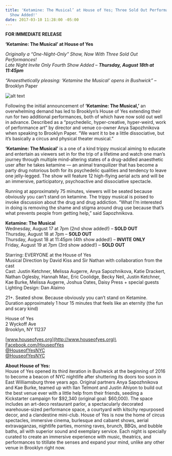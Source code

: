 ```yaml
---
title: 'Ketamine: The Musical’ at House of Yes; Three Sold Out Performances, Fourth
  Show Added!'
date: 2017-03-10 11:28:00 -05:00
---
```


**FOR IMMEDIATE RELEASE**

**‘Ketamine: The Musical’ at House of Yes**

*Originally a “One-Night-Only” Show, Now With Three Sold Out Performances!\
Late Night Invite Only Fourth Show Added – **Thursday, August 18th at 11:45pm***

*“Anaesthetically pleasing: ‘Ketamine the Musical’ opens in Bushwick”* – Brooklyn Paper

![alt text](https://siteleaf-cdn.s3.amazonaws.com/58c18fb281da9b4d039f4046/assets/58c2d4cc6d088b4160357b32.jpg "Ketamine")

Following the initial announcement of **‘Ketamine: The Musical,’** an overwhelming demand has led to Brooklyn’s House of Yes extending their run for two additional performances, both of which have now sold out well in advance. Described as a “psychedelic, hyper-creative, hyper-weird, work of performance art” by director and venue co-owner Anya Sapozhnikova when speaking to Brooklyn Paper.  “We want it to be a little dissociative, but it’s basically a circus and physical theater musical.”

**‘Ketamine: The Musical’**  is a one of a kind trippy musical aiming to educate and entertain as viewers set in for the trip of a lifetime and watch one man’s journey through multiple mind-altering states of a drug-addled anaesthetic user after he takes ketamine — an animal tranquilizer that has become a party drug notorious both for its psychedelic qualities and tendency to leave one jelly-legged. The show will feature 12 high-flying aerial acts and will be an immersive, participatory, psychoactive and dissociative spectacle.

Running at approximately 75 minutes, viewers will be seated because obviously you can’t stand on ketamine. The trippy musical is poised to invoke discussion about the drug and drug addiction. “What I’m interested in doing is removing the shame and stigma around drug use because that’s what prevents people from getting help,” said Sapozhnikova.

**Ketamine: The Musical**\
Wednesday, August 17 at 7pm (2nd show added!) – **SOLD OUT**\
Thursday, August 18  at 7pm – **SOLD OUT**\
Thursday, August 18  at 11:45pm (4th show added!) – **INVITE ONLY**\
Friday, August 19 at 7pm (3rd show added!)  – **SOLD OUT**

Starring:  EVERYONE at the House of Yes\
Musical Direction by David Kiss and Sir Nathan with collaboration from the cast\
Cast: Justin Ketchner, Melissa Augerre, Anya Sapozhnikova, Katie Drackert, Nathan Oglesby, Hannah Mac, Eric Coolidge, Becky Neil, Justin Ketchner, Kae Burke, Melissa Augerre, Joshua Oates,  Daisy Press \+ special guests\
Lighting Design: Dan Alaimo

21\+. Seated show. Because obviously you can’t stand on Ketamine.\
Duration approximately 1 hour 15 minutes that feels like an eternity (the fun and scary kind)

House of Yes\
2 Wyckoff Ave\
Brooklyn, NY 11237

[www.houseofyes.org](http://www.houseofyes.org)\
[Facebook.com/HouseofYes](http://Facebook.com/HouseofYes)\
[@HouseofYesNYC](http://twitter.com/houseofyesnyc)\
[@HouseofYesNYC](http://instagram.com/houseofyesnyc)

**About House of Yes:**\
House of Yes opened its third iteration in Bushwick at the beginning of 2016 to become a beacon of NYC nightlife after shuttering its doors too soon in East Williamsburg three years ago. Original partners Anya Sapozhnikova and Kae Burke, teamed up with Ilan Telmont and Justin Ahiyon to build out the best venue ever with a little help from their friends, seeding a Kickstarter campaign for $92,340 (original goal: $60,000). The space includes an art-deco restaurant parlor, a spectacularly decorated warehouse-sized performance space, a courtyard with kitschy repurposed decor, and a clandestine mini-club. House of Yes is now the home of circus spectacles, immersive cinema, burlesque and cabaret shows, aerial extravaganzas, nightlife parties, morning raves, brunch, BBQs, and bubble baths, all with superior sound and exemplary service. Each night is specially curated to create an immersive experience with music, theatrics, and performances to titillate the senses and expand your mind, unlike any other venue in Brooklyn right now.